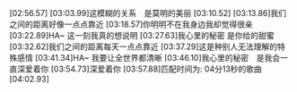 [02:56.57]
[03:03.99]这模糊的关系　是莫明的美丽
[03:10.52]
[03:13.86]我们之间的距离好像一点点靠近
[03:18.57]你明明不在我身边我却觉得很亲
[03:22.89]HA~ 这一刻我真的想说明
[03:27.63]我心里的秘密  是你给的甜蜜
[03:32.62]我们之间的距离每天一点点靠近
[03:37.29]这是种别人无法理解的特殊感情
[03:41.34]HA~ 我要让全世界都清晰
[03:46.10]我心里的秘密　是我会一直深爱着你
[03:54.73]深爱着你
[03:57.88]匹配时间为: 04分13秒的歌曲
[04:02.93]